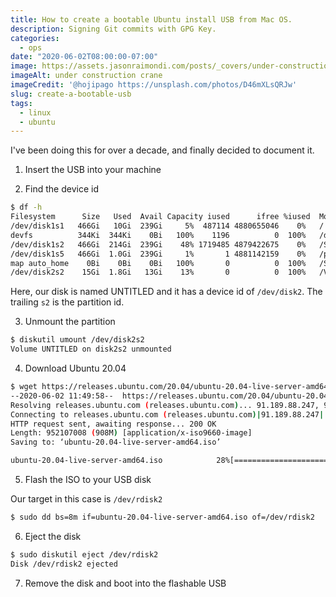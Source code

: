 ```yaml
---
title: How to create a bootable Ubuntu install USB from Mac OS.
description: Signing Git commits with GPG Key.
categories:
  - ops
date: "2020-06-02T08:00:00-07:00"
image: https://assets.jasonraimondi.com/posts/_covers/under-construction.jpg
imageAlt: under construction crane
imageCredit: '@hojipago https://unsplash.com/photos/D46mXLsQRJw'
slug: create-a-bootable-usb
tags:
  - linux
  - ubuntu
---
```


I've been doing this for over a decade, and finally decided to document it.

1. Insert the USB into your machine

2. Find the device id

```bash
$ df -h
Filesystem      Size   Used  Avail Capacity iused      ifree %iused  Mounted on
/dev/disk1s1   466Gi   10Gi  239Gi     5%  487114 4880655046    0%   /
devfs          344Ki  344Ki    0Bi   100%    1196          0  100%   /dev
/dev/disk1s2   466Gi  214Gi  239Gi    48% 1719485 4879422675    0%   /System/Volumes/Data
/dev/disk1s5   466Gi  1.0Gi  239Gi     1%       1 4881142159    0%   /private/var/vm
map auto_home    0Bi    0Bi    0Bi   100%       0          0  100%   /System/Volumes/Data/home
/dev/disk2s2    15Gi  1.8Gi   13Gi    13%       0          0  100%   /Volumes/UNTITLED
```

Here, our disk is named UNTITLED and it has a device id of `/dev/disk2`. The trailing `s2` is the partition id.

3. Unmount the partition

```bash
$ diskutil umount /dev/disk2s2
Volume UNTITLED on disk2s2 unmounted
```

4. Download Ubuntu 20.04

```bash
$ wget https://releases.ubuntu.com/20.04/ubuntu-20.04-live-server-amd64.iso
--2020-06-02 11:49:58--  https://releases.ubuntu.com/20.04/ubuntu-20.04-live-server-amd64.iso
Resolving releases.ubuntu.com (releases.ubuntu.com)... 91.189.88.247, 91.189.91.124, 91.189.91.123, ...
Connecting to releases.ubuntu.com (releases.ubuntu.com)|91.189.88.247|:443... connected.
HTTP request sent, awaiting response... 200 OK
Length: 952107008 (908M) [application/x-iso9660-image]
Saving to: ‘ubuntu-20.04-live-server-amd64.iso’

ubuntu-20.04-live-server-amd64.iso            28%[=========================>                                                                    ] 258.45M  11.9MB/s    eta 58s
```

5. Flash the ISO to your USB disk

Our target in this case is `/dev/rdisk2`

```bash
$ sudo dd bs=8m if=ubuntu-20.04-live-server-amd64.iso of=/dev/rdisk2
```

6. Eject the disk

```bash
$ sudo diskutil eject /dev/rdisk2
Disk /dev/rdisk2 ejected
```

7. Remove the disk and boot into the flashable USB
